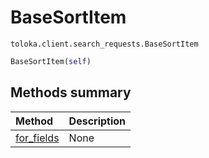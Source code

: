 # BaseSortItem
`toloka.client.search_requests.BaseSortItem`

```python
BaseSortItem(self)
```

## Methods summary

| Method | Description |
| :------| :-----------|
[for_fields](toloka.client.search_requests.BaseSortItem.for_fields.md)| None
